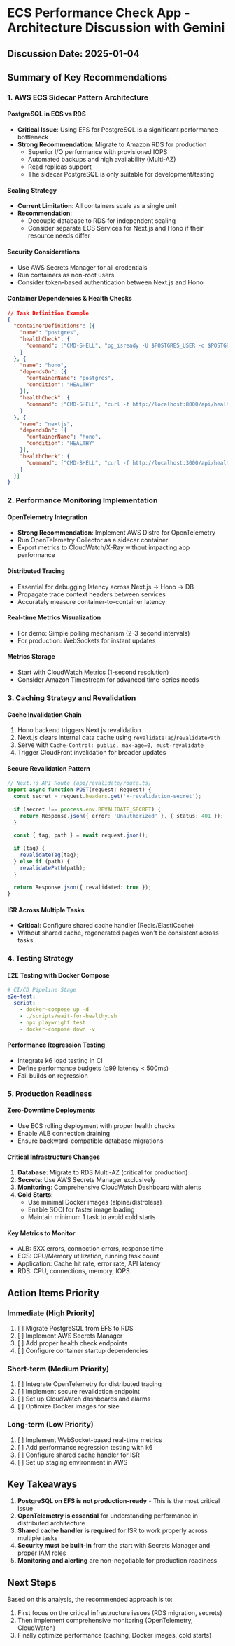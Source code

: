 # ECS Performance Check App - Architecture Discussion with Gemini

## Discussion Date: 2025-01-04

## Summary of Key Recommendations

### 1. AWS ECS Sidecar Pattern Architecture

#### PostgreSQL in ECS vs RDS
- **Critical Issue**: Using EFS for PostgreSQL is a significant performance bottleneck
- **Strong Recommendation**: Migrate to Amazon RDS for production
  - Superior I/O performance with provisioned IOPS
  - Automated backups and high availability (Multi-AZ)
  - Read replicas support
  - The sidecar PostgreSQL is only suitable for development/testing

#### Scaling Strategy
- **Current Limitation**: All containers scale as a single unit
- **Recommendation**: 
  - Decouple database to RDS for independent scaling
  - Consider separate ECS Services for Next.js and Hono if their resource needs differ

#### Security Considerations
- Use AWS Secrets Manager for all credentials
- Run containers as non-root users
- Consider token-based authentication between Next.js and Hono

#### Container Dependencies & Health Checks
```json
// Task Definition Example
{
  "containerDefinitions": [{
    "name": "postgres",
    "healthCheck": {
      "command": ["CMD-SHELL", "pg_isready -U $POSTGRES_USER -d $POSTGRES_DB -h localhost || exit 1"]
    }
  }, {
    "name": "hono",
    "dependsOn": [{
      "containerName": "postgres",
      "condition": "HEALTHY"
    }],
    "healthCheck": {
      "command": ["CMD-SHELL", "curl -f http://localhost:8000/api/health || exit 1"]
    }
  }, {
    "name": "nextjs",
    "dependsOn": [{
      "containerName": "hono",
      "condition": "HEALTHY"
    }],
    "healthCheck": {
      "command": ["CMD-SHELL", "curl -f http://localhost:3000/api/health || exit 1"]
    }
  }]
}
```

### 2. Performance Monitoring Implementation

#### OpenTelemetry Integration
- **Strong Recommendation**: Implement AWS Distro for OpenTelemetry
- Run OpenTelemetry Collector as a sidecar container
- Export metrics to CloudWatch/X-Ray without impacting app performance

#### Distributed Tracing
- Essential for debugging latency across Next.js → Hono → DB
- Propagate trace context headers between services
- Accurately measure container-to-container latency

#### Real-time Metrics Visualization
- For demo: Simple polling mechanism (2-3 second intervals)
- For production: WebSockets for instant updates

#### Metrics Storage
- Start with CloudWatch Metrics (1-second resolution)
- Consider Amazon Timestream for advanced time-series needs

### 3. Caching Strategy and Revalidation

#### Cache Invalidation Chain
1. Hono backend triggers Next.js revalidation
2. Next.js clears internal data cache using `revalidateTag`/`revalidatePath`
3. Serve with `Cache-Control: public, max-age=0, must-revalidate`
4. Trigger CloudFront invalidation for broader updates

#### Secure Revalidation Pattern
```typescript
// Next.js API Route (api/revalidate/route.ts)
export async function POST(request: Request) {
  const secret = request.headers.get('x-revalidation-secret');
  
  if (secret !== process.env.REVALIDATE_SECRET) {
    return Response.json({ error: 'Unauthorized' }, { status: 401 });
  }
  
  const { tag, path } = await request.json();
  
  if (tag) {
    revalidateTag(tag);
  } else if (path) {
    revalidatePath(path);
  }
  
  return Response.json({ revalidated: true });
}
```

#### ISR Across Multiple Tasks
- **Critical**: Configure shared cache handler (Redis/ElastiCache)
- Without shared cache, regenerated pages won't be consistent across tasks

### 4. Testing Strategy

#### E2E Testing with Docker Compose
```yaml
# CI/CD Pipeline Stage
e2e-test:
  script:
    - docker-compose up -d
    - ./scripts/wait-for-healthy.sh
    - npx playwright test
    - docker-compose down -v
```

#### Performance Regression Testing
- Integrate k6 load testing in CI
- Define performance budgets (p99 latency < 500ms)
- Fail builds on regression

### 5. Production Readiness

#### Zero-Downtime Deployments
- Use ECS rolling deployment with proper health checks
- Enable ALB connection draining
- Ensure backward-compatible database migrations

#### Critical Infrastructure Changes
1. **Database**: Migrate to RDS Multi-AZ (critical for production)
2. **Secrets**: Use AWS Secrets Manager exclusively
3. **Monitoring**: Comprehensive CloudWatch Dashboard with alerts
4. **Cold Starts**: 
   - Use minimal Docker images (alpine/distroless)
   - Enable SOCI for faster image loading
   - Maintain minimum 1 task to avoid cold starts

#### Key Metrics to Monitor
- ALB: 5XX errors, connection errors, response time
- ECS: CPU/Memory utilization, running task count
- Application: Cache hit rate, error rate, API latency
- RDS: CPU, connections, memory, IOPS

## Action Items Priority

### Immediate (High Priority)
1. [ ] Migrate PostgreSQL from EFS to RDS
2. [ ] Implement AWS Secrets Manager
3. [ ] Add proper health check endpoints
4. [ ] Configure container startup dependencies

### Short-term (Medium Priority)
1. [ ] Integrate OpenTelemetry for distributed tracing
2. [ ] Implement secure revalidation endpoint
3. [ ] Set up CloudWatch dashboards and alarms
4. [ ] Optimize Docker images for size

### Long-term (Low Priority)
1. [ ] Implement WebSocket-based real-time metrics
2. [ ] Add performance regression testing with k6
3. [ ] Configure shared cache handler for ISR
4. [ ] Set up staging environment in AWS

## Key Takeaways

1. **PostgreSQL on EFS is not production-ready** - This is the most critical issue
2. **OpenTelemetry is essential** for understanding performance in distributed architecture
3. **Shared cache handler is required** for ISR to work properly across multiple tasks
4. **Security must be built-in** from the start with Secrets Manager and proper IAM roles
5. **Monitoring and alerting** are non-negotiable for production readiness

## Next Steps

Based on this analysis, the recommended approach is to:
1. First focus on the critical infrastructure issues (RDS migration, secrets)
2. Then implement comprehensive monitoring (OpenTelemetry, CloudWatch)
3. Finally optimize performance (caching, Docker images, cold starts)